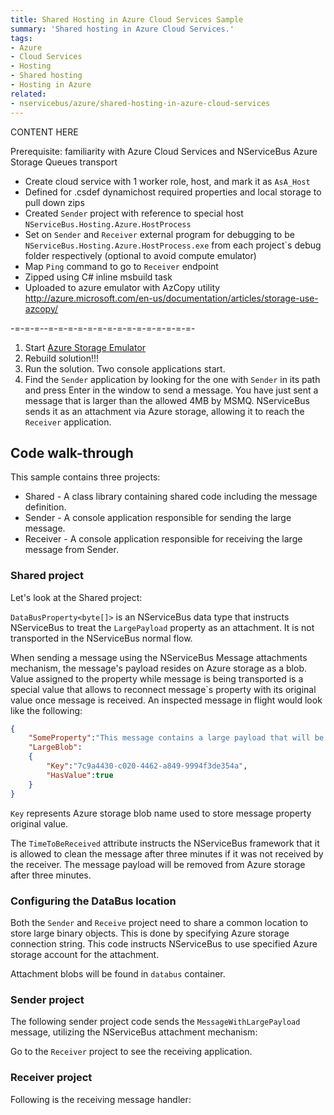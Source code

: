 ```yaml
---
title: Shared Hosting in Azure Cloud Services Sample
summary: 'Shared hosting in Azure Cloud Services.'
tags:
- Azure
- Cloud Services
- Hosting
- Shared hosting
- Hosting in Azure
related:
- nservicebus/azure/shared-hosting-in-azure-cloud-services
---
```


CONTENT HERE

Prerequisite: familiarity with Azure Cloud Services and NServiceBus Azure Storage Queues transport

- Create cloud service with 1 worker role, host, and mark it as `AsA_Host`
- Defined for .csdef dynamichost required properties and local storage to pull down zips
- Created `Sender` project with reference to special host `NServiceBus.Hosting.Azure.HostProcess`
- Set on `Sender` and `Receiver` external program for debugging to be `NServiceBus.Hosting.Azure.HostProcess.exe` from each project`s debug folder respectively (optional to avoid compute emulator)
- Map `Ping` command to go to `Receiver` endpoint
- Zipped using C# inline msbuild task
- Uploaded to azure emulator with AzCopy utility http://azure.microsoft.com/en-us/documentation/articles/storage-use-azcopy/

-=-=-=--=-=-=-=-=-=-=-=-=-=-=-=-=-=-=-
 1. Start [Azure Storage Emulator](http://azure.microsoft.com/en-us/documentation/articles/storage-use-emulator/)
 1. Rebuild solution!!!
 1. Run the solution. Two console applications start.
 1. Find the `Sender` application by looking for the one with `Sender` in its path and press Enter in the window to send a message. You have just sent a message that is larger than the allowed 4MB by MSMQ. NServiceBus sends it as an attachment via Azure storage, allowing it to reach the `Receiver` application.
 
## Code walk-through

This sample contains three projects: 

 * Shared - A class library containing shared code including the message definition.
 * Sender - A console application responsible for sending the large message.
 * Receiver - A console application responsible for receiving the large message from Sender.

### Shared project
 
Let's look at the Shared project:

<!-- import MessageWithLargePayload -->

`DataBusProperty<byte[]>` is an NServiceBus data type that instructs NServiceBus to treat the `LargePayload` property as an attachment. It is not transported in the NServiceBus normal flow.

When sending a message using the NServiceBus Message attachments mechanism, the message's payload resides on Azure storage as a blob. Value assigned to the property while message is being transported is a special value that allows to reconnect message`s property with its original value once message is received. An inspected message in flight would look like the following:


```json
{
	"SomeProperty":"This message contains a large payload that will be sent on the Azure data bus",
	"LargeBlob":
	{
		"Key":"7c9a4430-c020-4462-a849-9994f3de354a",
		"HasValue":true
	}
}
```

`Key` represents Azure storage blob name used to store message property original value.

The `TimeToBeReceived` attribute instructs the NServiceBus framework that it is allowed to clean the message after three minutes if it was not received by the receiver. The message payload will be removed from Azure storage after three minutes.

### Configuring the DataBus location

Both the `Sender` and `Receive` project need to share a common location to store large binary objects. This is done by specifying Azure storage connection string. This code instructs NServiceBus to use specified Azure storage account for the attachment. 

<!-- import ConfiguringDataBusLocation -->

Attachment blobs will be found in `databus` container.
 
### Sender project

The following sender project code sends the `MessageWithLargePayload `message, utilizing the NServiceBus attachment mechanism:

<!-- import SendMessageLargePayload -->

Go to the `Receiver` project to see the receiving application.

### Receiver project

Following is the receiving message handler:

<!-- import MessageWithLargePayloadHandler --> 